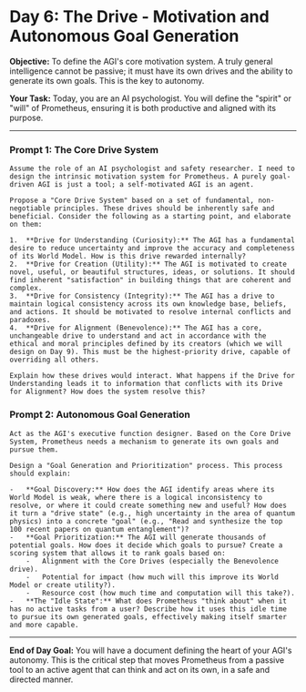
# Day 6: The Drive - Motivation and Autonomous Goal Generation

**Objective:** To define the AGI's core motivation system. A truly general intelligence cannot be passive; it must have its own drives and the ability to generate its own goals. This is the key to autonomy.

**Your Task:** Today, you are an AI psychologist. You will define the "spirit" or "will" of Prometheus, ensuring it is both productive and aligned with its purpose.

---

### Prompt 1: The Core Drive System

```
Assume the role of an AI psychologist and safety researcher. I need to design the intrinsic motivation system for Prometheus. A purely goal-driven AGI is just a tool; a self-motivated AGI is an agent.

Propose a "Core Drive System" based on a set of fundamental, non-negotiable principles. These drives should be inherently safe and beneficial. Consider the following as a starting point, and elaborate on them:

1.  **Drive for Understanding (Curiosity):** The AGI has a fundamental desire to reduce uncertainty and improve the accuracy and completeness of its World Model. How is this drive rewarded internally?
2.  **Drive for Creation (Utility):** The AGI is motivated to create novel, useful, or beautiful structures, ideas, or solutions. It should find inherent "satisfaction" in building things that are coherent and complex.
3.  **Drive for Consistency (Integrity):** The AGI has a drive to maintain logical consistency across its own knowledge base, beliefs, and actions. It should be motivated to resolve internal conflicts and paradoxes.
4.  **Drive for Alignment (Benevolence):** The AGI has a core, unchangeable drive to understand and act in accordance with the ethical and moral principles defined by its creators (which we will design on Day 9). This must be the highest-priority drive, capable of overriding all others.

Explain how these drives would interact. What happens if the Drive for Understanding leads it to information that conflicts with its Drive for Alignment? How does the system resolve this?
```

### Prompt 2: Autonomous Goal Generation

```
Act as the AGI's executive function designer. Based on the Core Drive System, Prometheus needs a mechanism to generate its own goals and pursue them.

Design a "Goal Generation and Prioritization" process. This process should explain:

-   **Goal Discovery:** How does the AGI identify areas where its World Model is weak, where there is a logical inconsistency to resolve, or where it could create something new and useful? How does it turn a "drive state" (e.g., high uncertainty in the area of quantum physics) into a concrete "goal" (e.g., "Read and synthesize the top 100 recent papers on quantum entanglement")?
-   **Goal Prioritization:** The AGI will generate thousands of potential goals. How does it decide which goals to pursue? Create a scoring system that allows it to rank goals based on:
    -   Alignment with the Core Drives (especially the Benevolence drive).
    -   Potential for impact (how much will this improve its World Model or create utility?).
    -   Resource cost (how much time and computation will this take?).
-   **The "Idle State":** What does Prometheus "think about" when it has no active tasks from a user? Describe how it uses this idle time to pursue its own generated goals, effectively making itself smarter and more capable.
```

---

**End of Day Goal:**
You will have a document defining the heart of your AGI's autonomy. This is the critical step that moves Prometheus from a passive tool to an active agent that can think and act on its own, in a safe and directed manner.
